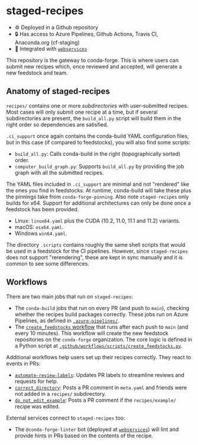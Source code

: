 # staged-recipes

- ⚙️ Deployed in a Github repository
- 🔒 Has access to Azure Pipelines, Github Actions, Travis CI, Anaconda.org (cf-staging)
- 🤖 Integrated with [`webservices`](/docs/reference/infrastructure/automated-maintenance.md#webservices)

This repository is the gateway to conda-forge. This is where users can submit new recipes which, once reviewed and accepted, will generate a new feedstock and team.

## Anatomy of staged-recipes

`recipes/` contains one or more _subdirectories_ with user-submitted recipes.
Most cases will only submit one recipe at a time, but if several subdirectories are present, the `build_all.py` script will build them in the right order so dependencies are satisfied.

`.ci_support` once again contains the conda-build YAML configuration files, but in this case (if compared to feedstocks), you will also find some scripts:

- `build_all.py`: Calls conda-build in the right (topographically sorted) order.
- `computer_build_graph.py`: Supports `build_all.py` by providing the job graph with all the submitted recipes.

The YAML files included in `.ci_support` are minimal and not "rendered" like the ones you find in feedstocks. At runtime, conda-build will take these plus the pinnings take from `conda-forge-pinning`. Also note `staged-recipes` only builds for x64. Support for additional architectures can only be done once a feedstock has been provided.

- Linux: `linux64.yaml` plus the CUDA (10.2, 11.0, 11.1 and 11.2) variants.
- macOS: `osx64.yaml`.
- Windows `win64.yaml`.

The directory `.scripts` contains roughly the same shell scripts that would be used in a feedstock for the CI pipelines. However, since `staged-recipes` does not support "rerendering", these are kept in sync manually and it is common to see some differences.

## Workflows

There are two main jobs that run on `staged-recipes`:

- The `conda-build` jobs that run on every PR (and push to `main`), checking whether the recipes build packages correctly. These jobs run on Azure Pipelines, as defined in [`.azure-pipelines/`](https://github.com/conda-forge/staged-recipes/tree/main/.azure-pipelines).
- The [`create_feedstocks` workflow](https://github.com/conda-forge/staged-recipes/blob/main/.github/workflows/create_feedstocks.yml) that runs after each push to `main` (and every 10 minutes).
  This workflow will create the new feedstock repositories on the `conda-forge` organization.
  The core logic is defined in a Python script at
  [`.github/workflows/scripts/create_feedstocks.py`](https://github.com/conda-forge/staged-recipes/blob/main/.github/workflows/scripts/create_feedstocks.py).

Additional workflows help users set up their recipes correctly. They react to events in PRs:

- [`automate-review-labels`](https://github.com/conda-forge/staged-recipes/blob/main/.github/workflows/automate-review-labels.yml): Updates PR labels to streamline reviews and requests for help.
- [`correct_directory`](https://github.com/conda-forge/staged-recipes/blob/main/.github/workflows/correct_directory.yml): Posts a PR comment in `meta.yaml` and friends were not added in a `recipes/` subdirectory.
- [`do_not_edit_example`](https://github.com/conda-forge/staged-recipes/blob/main/.github/workflows/do_not_edit_example.yml): Posts a PR comment if the `recipes/example/` recipe was edited.

External services connect to `staged-recipes` too:

- The `@conda-forge-linter` bot (deployed at [`webservices`](/docs/reference/infrastructure/automated-maintenance.md#webservices)) will lint and provide hints in PRs based on the contents of the recipe.
